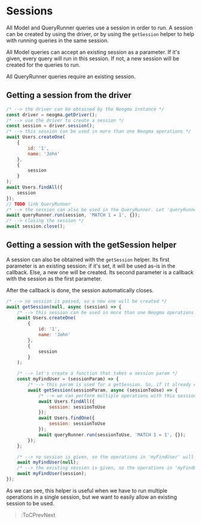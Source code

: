 # Sessions

All Model and QueryRunner queries use a session in order to run. A session can be created by using the driver, or by using the `getSession` helper to help with running queries in the same session.

All Model queries can accept an existing session as a parameter. If it's given, every query will run in this session. If not, a new session will be created for the queries to run.

All QueryRunner queries require an existing session.

## Getting a session from the driver
```js
/* --> the driver can be obtained by the Neogma instance */
const driver = neogma.getDriver();
/* --> use the driver to create a session */
const session = driver.session();
/* --> this session can be used in more than one Neogma operations */
await Users.createOne(
    {
        id: '1',
        name: 'John'
    },
    {
        session
    }
);
await Users.findAll({
    session
});
// TODO link QueryRunner
/* --> the session can also be used in the QueryRunner. Let 'queryRunner' be a QueryRunner instance */
await queryRunner.run(session, 'MATCH 1 = 1', {});
/* --> closing the session */
await session.close();
```

## Getting a session with the getSession helper
A session can also be obtained with the `getSession` helper. Its first parameter is an existing session: if it's set, it will be used as-is in the callback. Else, a new one will be created. Ιts second parameter is a callback with the session as the first parameter. 

After the callback is done, the session automatically closes.
```js
/* --> no session is passed, so a new one will be created */
await getSession(null, async (session) => {
    /* --> this session can be used in more than one Neogma operations */
    await Users.createOne(
        {
            id: '1',
            name: 'John'
        },
        {
            session
        }
    );

    /* --> let's create a function that takes a session param */
    const myFindUser = (sessionParam) => {
        /* --> this param is used for a getSession. So, if it already exists, it will be used. Else, a new one will be created */
        await getSession(sessionParam, async (sessionToUse) => {
            /* --> we can perform multiple operations with this session */
            await Users.findAll({
                session: sessionToUse
            });
            await Users.findOne({
                session: sessionToUse
            });
            await queryRunner.run(sessionToUse, 'MATCH 1 = 1', {});
        });
    };

    /* --> no session is given, so the operations in 'myFindUser' will run in their own session */
    await myFindUser(null);
    /* --> the existing session is given, so the operations in 'myFindUser' will run using this existing session */
    await myFindUser(session);
});
```
As we can see, this helper is useful when we have to run multiple operations in a single session, but we want to easily allow an existing session to be used.

> :ToCPrevNext
